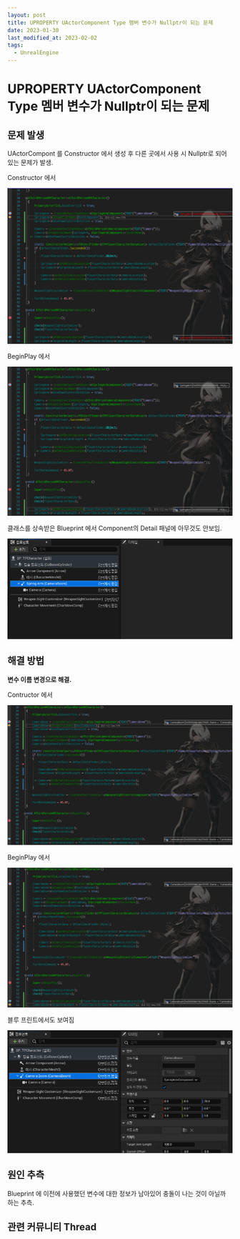 ```yaml
---
layout: post
title: UPROPERTY UActorComponent Type 멤버 변수가 Nullptr이 되는 문제
date: 2023-01-30
last_modified_at: 2023-02-02
tags:
  - UnrealEngine
---
```

# UPROPERTY UActorComponent Type 멤버 변수가 Nullptr이 되는 문제

## 문제 발생

UActorCompont 를 Constructor 에서 생성 후 다른 곳에서 사용 시 Nullptr로 되어 있는 문제가 발생.

Constructor 에서

![image-2023-1-30_14-38-22.png](../attachments/604ef20a54e017e2a8b43cdda1a772c587b0b849.png)

BeginPlay 에서

![image-2023-1-30_14-38-45.png](../attachments/0755b11a67253da6995bc463bdc8d16033ee4379.png)

클래스를 상속받은 Blueprint 에서 Component의 Detail 패널에 아무것도 안보임.

![image-2023-1-30_14-39-33.png](../attachments/942f39686ced42c673e7c6643410b5b3f4eab6c7.png)

## 해결 방법

**변수 이름 변경으로 해결.**

Contructor 에서

![image-2023-1-30_14-41-58.png](../attachments/0838093cee705390b2db1dae7b065017de9f7a47.png)

BeginPlay 에서

![image-2023-1-30_14-42-37.png](../attachments/d47c4839e98477ef4dfc473d2f318a8a5debf987.png)

블루 프린트에서도 보여짐

![image-2023-1-30_14-44-6.png](../attachments/312ab5a6a7e6501c1c8d5d4dd96d5ca683ea378f.png)

## 원인 추측

Blueprint 에 이전에 사용했던 변수에 대한 정보가 남아있어 충돌이 나는 것이 아닐까 하는 추측.

## 관련 커뮤니티 Thread
